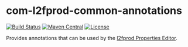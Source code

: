 # com-l2fprod-common-annotations
[![Build Status](https://travis-ci.org/ZenHarbinger/l2fprod-common-annotations.svg?branch=master)](https://travis-ci.org/ZenHarbinger/l2fprod-common-annotations)
[![Maven Central](https://maven-badges.herokuapp.com/maven-central/org.tros/l2fprod-common-annotations/badge.svg)](https://maven-badges.herokuapp.com/maven-central/org.tros/l2fprod-properties-editor/)
[![License](http://img.shields.io/:license-apache-blue.svg)](http://www.apache.org/licenses/LICENSE-2.0.html)

Provides annotations that can be used by the [l2fprod Properties Editor](https://github.com/ZenHarbinger/l2fprod-properties-editor).
